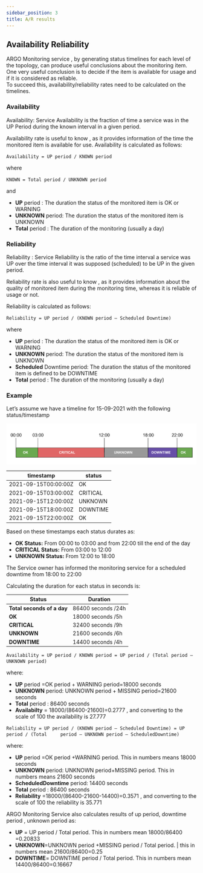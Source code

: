 ```yaml
---
sidebar_position: 3
title: A/R results 
---
```

## Availability Reliability 
ARGO Monitoring service , by  generating status timelines for each level of the topology,  can produce useful conclusions about the monitoring item. One very useful conclusion is to decide if the item is available for usage and if it is considered as reliable.   
To succeed this,  availability/reliability rates need to be calculated on the timelines. 

### Availability 

Availability: Service Availability is the fraction of time a service was in the UP Period during the known interval in a given period.

Availability rate is useful to know , as it provides information of the time the monitored item is available for use. Availability is calculated as follows:

```
Availability = UP period / KNOWN period 
```

where 

```
KNOWN = Total period / UNKNOWN period 
```
and

 - **UP** period : The duration  the status of the monitored item is OK or WARNING
 - **UNKNOWN** period: The duration  the status of the monitored item is UNKNOWN
 - **Total** period : The duration  of the monitoring (usually a day)

### Reliability  

Reliability : Service Reliability is the ratio of the time interval a service was UP over the time interval it was supposed (scheduled) to be UP in the given period.

Reliability rate is also useful to know , as it provides information about the quality of monitored item during the monitoring time, whereas it is reliable of usage or not. 

Reliability is calculated as follows:
 
```
Reliability = UP period / (KNOWN period – Scheduled Downtime) 
```

where 

 - **UP** period : The duration  the status of the monitored item is OK or WARNING
 - **UNKNOWN** period: The duration the status of the monitored item is UNKNOWN
 - **Scheduled** Downtime period: The duration  the status of the monitored item is defined to be DOWNTIME
 - **Total** period : The duration of the monitoring (usually a day)



### Example

Let’s assume we have a timeline for 15-09-2021 with the following status/timestamp

![](/img/reports/ARtimeline.png) 

timestamp  | status
------------- | -------------
2021-09-15T00:00:00Z  | OK
2021-09-15T03:00:00Z  | CRITICAL
2021-09-15T12:00:00Z  | UNKNOWN
2021-09-15T18:00:00Z | DOWNTIME
2021-09-15T22:00:00Z  | OK

Based on these timestamps each status durates as: 

 - **OK Status:**         From 00:00 to 03:00 and from 22:00 till the end of the day
 - **CRITICAL  Status:**  From 03:00 to 12:00
 - **UNKNOWN  Status:**   From 12:00 to 18:00

The Service owner has informed the monitoring service for a scheduled downtime from 18:00 to 22:00 

Calculating the duration for each status in seconds is: 

Status      | Duration
------------- | -------------
**Total seconds of a day** | 86400 seconds /24h
**OK** | 18000 seconds /5h
**CRITICAL** | 32400 seconds /9h 
**UNKNOWN** | 21600 seconds /6h
**DOWNTIME** | 14400 seconds /4h

```
Availability = UP period / KNOWN period = UP period / (Total period – UNKNOWN period)
```
where:

 - **UP** period =OK period + WARNING period=18000 seconds 
 - **UNKNOWN** period: UNKNOWN period + MISSING period=21600 seconds 
 - **Total** period : 86400  seconds
 - **Availabilty** = 18000/(86400-21600)=0.2777 , and converting to the scale of 100 the availability is 27.777



```
Reliability = UP period / (KNOWN period – Scheduled Downtime) = UP period / (Total     period – UNKNOWN period – ScheduledDowntime)
```

where:

 - **UP** period =OK period +WARNING period. This in numbers means 18000 seconds 
 - **UNKNOWN** period: UNKNOWN period+MISSING period. This in numbers means 21600 seconds
 - **ScheduledDowntime** period: 14400 seconds
 - **Total** period : 86400 seconds
 - **Reliability** =18000/(86400-21600-14400)=0.3571 , and converting to the scale of 100 the reliability is 35.771

 
ARGO Monitoring Service also calculates results of up period, downtime period , unknown period as:

- **UP** = UP period / Total period.  This in numbers mean 18000/86400 =0.20833 
- **UNKNOWN**=UNKNOWN period +MISSING period / Total period. | this in numbers mean  21600/86400=0.25 
- **DOWNTIME**= DOWNTIME period / Total period.  This in numbers mean  14400/86400=0.16667





